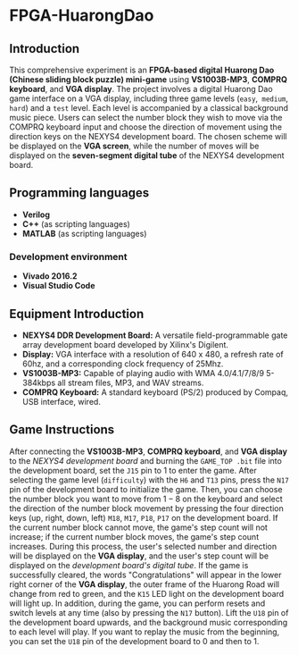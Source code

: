# FPGA-HuarongDao

## Introduction

This comprehensive experiment is an **FPGA-based digital Huarong Dao (Chinese sliding block puzzle) mini-game** using **VS1003B-MP3**, **COMPRQ keyboard**, and **VGA display**. The project involves a digital Huarong Dao game interface on a VGA display, including three game levels (`easy`,` medium`, `hard`) and a `test` level. Each level is accompanied by a classical background music piece. Users can select the number block they wish to move via the COMPRQ keyboard input and choose the direction of movement using the direction keys on the NEXYS4 development board. The chosen scheme will be displayed on the **VGA screen**, while the number of moves will be displayed on the **seven-segment digital tube** of the NEXYS4 development board.

## Programming languages

-   **Verilog**
-   **C++** (as scripting languages)
-   **MATLAB** (as scripting languages)

### Development environment

-   **Vivado 2016.2**
-   **Visual Studio Code**

## Equipment Introduction

-   **NEXYS4 DDR Development Board:** A versatile field-programmable gate array development board developed by Xilinx's Digilent.
-   **Display:** VGA interface with a resolution of 640 x 480, a refresh rate of 60hz, and a corresponding clock frequency of 25Mhz.
-   **VS1003B-MP3:** Capable of playing audio with WMA 4.0/4.1/7/8/9 5-384kbps all stream files, MP3, and WAV streams.
-   **COMPRQ Keyboard:** A standard keyboard (PS/2) produced by Compaq, USB interface, wired.

## Game Instructions

After connecting the **VS1003B-MP3**, **COMPRQ keyboard**, and **VGA display** to the *NEXYS4 development board* and burning the `GAME_TOP .bit` file into the development board, set the `J15` pin to $1$ to enter the game. After selecting the game level (`difficulty`) with the `H6` and `T13` pins, press the `N17` pin of the development board to initialize the game. Then, you can choose the number block you want to move from $1-8$ on the keyboard and select the direction of the number block movement by pressing the four direction keys (up, right, down, left) `M18`, `M17`, `P18`, `P17` on the development board. If the current number block cannot move, the game's step count will not increase; if the current number block moves, the game's step count increases. During this process, the user's selected number and direction will be displayed on the **VGA display**, and the user's step count will be displayed on the *development board's digital tube*. If the game is successfully cleared, the words "Congratulations" will appear in the lower right corner of the **VGA display**, the outer frame of the Huarong Road will change from red to green, and the `K15` LED light on the development board will light up. In addition, during the game, you can perform resets and switch levels at any time (also by pressing the `N17` button). Lift the `U18` pin of the development board upwards, and the background music corresponding to each level will play. If you want to replay the music from the beginning, you can set the `U18` pin of the development board to $0$ and then to $1$.